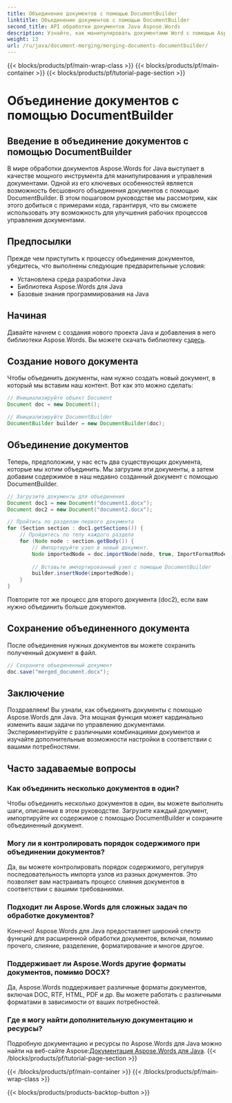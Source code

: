 ```yaml
---
title: Объединение документов с помощью DocumentBuilder
linktitle: Объединение документов с помощью DocumentBuilder
second_title: API обработки документов Java Aspose.Words
description: Узнайте, как манипулировать документами Word с помощью Aspose.Words для Java. Создавайте, редактируйте, объединяйте и конвертируйте документы программно на Java.
weight: 13
url: /ru/java/document-merging/merging-documents-documentbuilder/
---
```


{{< blocks/products/pf/main-wrap-class >}}
{{< blocks/products/pf/main-container >}}
{{< blocks/products/pf/tutorial-page-section >}}

# Объединение документов с помощью DocumentBuilder


## Введение в объединение документов с помощью DocumentBuilder

В мире обработки документов Aspose.Words for Java выступает в качестве мощного инструмента для манипулирования и управления документами. Одной из его ключевых особенностей является возможность бесшовного объединения документов с помощью DocumentBuilder. В этом пошаговом руководстве мы рассмотрим, как этого добиться с примерами кода, гарантируя, что вы сможете использовать эту возможность для улучшения рабочих процессов управления документами.

## Предпосылки

Прежде чем приступить к процессу объединения документов, убедитесь, что выполнены следующие предварительные условия:

- Установлена среда разработки Java
- Библиотека Aspose.Words для Java
- Базовые знания программирования на Java

## Начиная

 Давайте начнем с создания нового проекта Java и добавления в него библиотеки Aspose.Words. Вы можете скачать библиотеку с[здесь](https://releases.aspose.com/words/java/).

## Создание нового документа

Чтобы объединить документы, нам нужно создать новый документ, в который мы вставим наш контент. Вот как это можно сделать:

```java
// Инициализируйте объект Document
Document doc = new Document();

// Инициализируйте DocumentBuilder
DocumentBuilder builder = new DocumentBuilder(doc);
```

## Объединение документов

Теперь, предположим, у нас есть два существующих документа, которые мы хотим объединить. Мы загрузим эти документы, а затем добавим содержимое в наш недавно созданный документ с помощью DocumentBuilder.

```java
// Загрузите документы для объединения
Document doc1 = new Document("document1.docx");
Document doc2 = new Document("document2.docx");

// Пройтись по разделам первого документа
for (Section section : doc1.getSections()) {
    // Пройдитесь по телу каждого раздела
    for (Node node : section.getBody()) {
        // Импортируйте узел в новый документ.
        Node importedNode = doc.importNode(node, true, ImportFormatMode.KEEP_SOURCE_FORMATTING);
        
        // Вставьте импортированный узел с помощью DocumentBuilder
        builder.insertNode(importedNode);
    }
}
```

Повторите тот же процесс для второго документа (doc2), если вам нужно объединить больше документов.

## Сохранение объединенного документа

После объединения нужных документов вы можете сохранить полученный документ в файл.

```java
// Сохраните объединенный документ
doc.save("merged_document.docx");
```

## Заключение

Поздравляем! Вы узнали, как объединять документы с помощью Aspose.Words для Java. Эта мощная функция может кардинально изменить ваши задачи по управлению документами. Экспериментируйте с различными комбинациями документов и изучайте дополнительные возможности настройки в соответствии с вашими потребностями.

## Часто задаваемые вопросы

### Как объединить несколько документов в один?

Чтобы объединить несколько документов в один, вы можете выполнить шаги, описанные в этом руководстве. Загрузите каждый документ, импортируйте их содержимое с помощью DocumentBuilder и сохраните объединенный документ.

### Могу ли я контролировать порядок содержимого при объединении документов?

Да, вы можете контролировать порядок содержимого, регулируя последовательность импорта узлов из разных документов. Это позволяет вам настраивать процесс слияния документов в соответствии с вашими требованиями.

### Подходит ли Aspose.Words для сложных задач по обработке документов?

Конечно! Aspose.Words для Java предоставляет широкий спектр функций для расширенной обработки документов, включая, помимо прочего, слияние, разделение, форматирование и многое другое.

### Поддерживает ли Aspose.Words другие форматы документов, помимо DOCX?

Да, Aspose.Words поддерживает различные форматы документов, включая DOC, RTF, HTML, PDF и др. Вы можете работать с различными форматами в зависимости от ваших потребностей.

### Где я могу найти дополнительную документацию и ресурсы?

 Подробную документацию и ресурсы по Aspose.Words для Java можно найти на веб-сайте Aspose:[Документация Aspose.Words для Java](https://reference.aspose.com/words/java/).
{{< /blocks/products/pf/tutorial-page-section >}}

{{< /blocks/products/pf/main-container >}}
{{< /blocks/products/pf/main-wrap-class >}}

{{< blocks/products/products-backtop-button >}}
